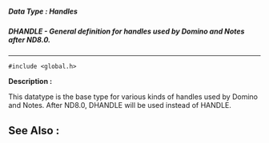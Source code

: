 ##### Data Type : Handles
##### DHANDLE - General definition for handles used by Domino and Notes after ND8.0.
---
```
#include <global.h>
```
**Description :**

This datatype is the base type for various kinds of handles used by Domino and 
Notes. After ND8.0, DHANDLE will be used instead of HANDLE.

**See Also :**
---
